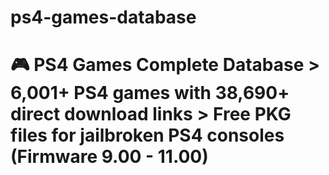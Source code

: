 # ps4-games-database
# 🎮 PS4 Games Complete Database  > **6,001+ PS4 games with 38,690+ direct download links**   > Free PKG files for jailbroken PS4 consoles (Firmware 9.00 - 11.00)
